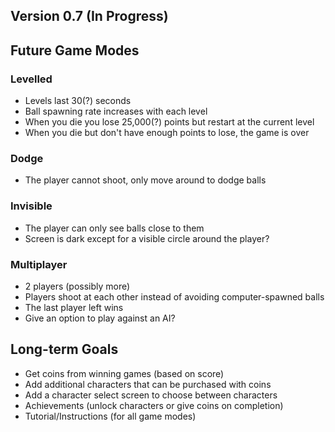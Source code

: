 ## Version 0.7 (In Progress)

## Future Game Modes
### Levelled
- Levels last 30(?) seconds
- Ball spawning rate increases with each level
- When you die you lose 25,000(?) points but restart at the current level
- When you die but don't have enough points to lose, the game is over

### Dodge
- The player cannot shoot, only move around to dodge balls

### Invisible
- The player can only see balls close to them
- Screen is dark except for a visible circle around the player?

### Multiplayer
- 2 players (possibly more)
- Players shoot at each other instead of avoiding computer-spawned balls
- The last player left wins
- Give an option to play against an AI?

## Long-term Goals
- Get coins from winning games (based on score)
- Add additional characters that can be purchased with coins
- Add a character select screen to choose between characters
- Achievements (unlock characters or give coins on completion)
- Tutorial/Instructions (for all game modes)
